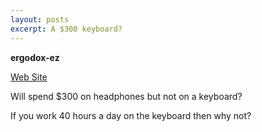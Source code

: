 ```yaml
---
layout: posts
excerpt: A $300 keyboard?
---
```


**ergodox-ez**

[Web Site](https://ergodox-ez.com/)

Will spend $300 on headphones but not on a keyboard?

If you work 40 hours a day on the keyboard then why not?
